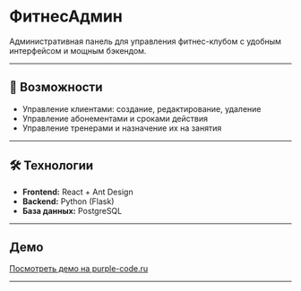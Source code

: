 # ФитнесАдмин

Административная панель для управления фитнес-клубом с удобным интерфейсом и мощным бэкендом.

---

## 🚀 Возможности

- Управление клиентами: создание, редактирование, удаление
- Управление абонементами и сроками действия
- Управление тренерами и назначение их на занятия
  
---

## 🛠 Технологии

- **Frontend:** React + Ant Design  
- **Backend:** Python (Flask)  
- **База данных:** PostgreSQL

---

## Демо

[Посмотреть демо на purple-code.ru](https://purple-code.ru)

---

